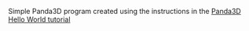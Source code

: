 Simple Panda3D program created using the instructions in the [Panda3D Hello World tutorial](https://docs.panda3d.org/1.10/python/introduction/tutorial/index)
